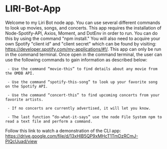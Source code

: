 # LIRI-Bot-App

Welcome to my Liri Bot node app. You can use several different commands to look up movies, songs, and concerts. This app requires the installation of Node-Spotify-API, Axios, Moment, and DotEnv in order to run. You can do this by using the command "npm install." You will also need to acquire your own Spotify "client id" and "client secret" which can be found by visiting: https://developer.spotify.com/my-applications/#!/. This app can only be run in the command terminal. Once open in the command terminal, the user can use the following commands to gain information as described below:

     - Use the command “movie-this” to find details about any movie from the OMDB API.

     - Use the command “spotify-this-song” to look up your favorite song on the Spotify API.

     - Use the command “concert-this” to find upcoming concerts from your favorite artists.

     - If no concerts are currently advertised, it will let you know.

     - The last function “do-what-it-says” use the node File System npm to read a text file and perform a command.

Follow this link to watch a demonstration of the CLI app:
https://drive.google.com/file/d/13xHlB5QP9xMHcT1TmDzRCmJ-PIQcUuad/view
